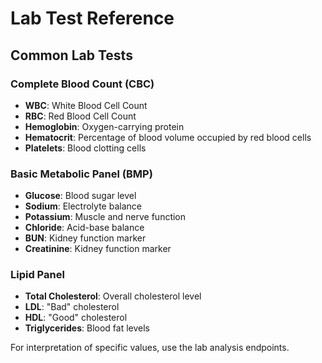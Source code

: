 # Lab Test Reference

## Common Lab Tests

### Complete Blood Count (CBC)
- **WBC**: White Blood Cell Count
- **RBC**: Red Blood Cell Count  
- **Hemoglobin**: Oxygen-carrying protein
- **Hematocrit**: Percentage of blood volume occupied by red blood cells
- **Platelets**: Blood clotting cells

### Basic Metabolic Panel (BMP)
- **Glucose**: Blood sugar level
- **Sodium**: Electrolyte balance
- **Potassium**: Muscle and nerve function
- **Chloride**: Acid-base balance
- **BUN**: Kidney function marker
- **Creatinine**: Kidney function marker

### Lipid Panel
- **Total Cholesterol**: Overall cholesterol level
- **LDL**: "Bad" cholesterol
- **HDL**: "Good" cholesterol
- **Triglycerides**: Blood fat levels

For interpretation of specific values, use the lab analysis endpoints.
